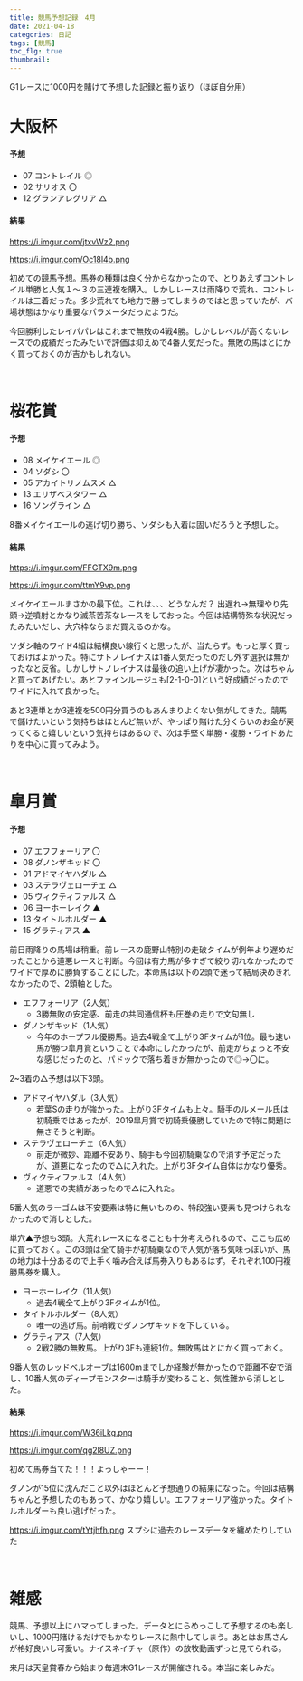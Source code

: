 ```yaml
---
title: 競馬予想記録　4月
date: 2021-04-18
categories: 日記
tags: [競馬]
toc_flg: true
thumbnail: 
---
```


G1レースに1000円を賭けて予想した記録と振り返り（ほぼ自分用）

# 大阪杯

#### 予想

- 07 コントレイル ◎
- 02 サリオス 〇
- 12 グランアレグリア △



#### 結果

https://i.imgur.com/jtxvWz2.png



https://i.imgur.com/Oc18l4b.png

初めての競馬予想。馬券の種類は良く分からなかったので、とりあえずコントレイル単勝と人気１～３の三連複を購入。しかしレースは雨降りで荒れ、コントレイルは三着だった。多少荒れても地力で勝ってしまうのではと思っていたが、バ場状態はかなり重要なパラメータだったようだ。

今回勝利したレイパパレはこれまで無敗の4戦4勝。しかしレベルが高くないレースでの成績だったみたいで評価は抑えめで4番人気だった。無敗の馬はとにかく買っておくのが吉かもしれない。

<br>

# 桜花賞

#### 予想

- 08 メイケイエール ◎
- 04 ソダシ 〇
- 05 アカイトリノムスメ △
- 13 エリザベスタワー △
- 16 ソングライン △

8番メイケイエールの逃げ切り勝ち、ソダシも入着は固いだろうと予想した。



#### 結果


https://i.imgur.com/FFGTX9m.png



https://i.imgur.com/ttmY9vp.png

メイケイエールまさかの最下位。これは、、、どうなんだ？ 出遅れ→無理やり先頭→逆噴射とかなり滅茶苦茶なレースをしておった。今回は結構特殊な状況だったみたいだし、大穴枠ならまだ買えるのかな。

ソダシ軸のワイド4組は結構良い線行くと思ったが、当たらず。もっと厚く買っておけばよかった。特にサトノレイナスは1番人気だったのだし外す選択は無かったなと反省。しかしサトノレイナスは最後の追い上げが凄かった。次はちゃんと買ってあげたい。あとファインルージュも[2-1-0-0]という好成績だったのでワイドに入れて良かった。

あと3連単とか3連複を500円分買うのもあんまりよくない気がしてきた。競馬で儲けたいという気持ちはほとんど無いが、やっぱり賭けた分くらいのお金が戻ってくると嬉しいという気持ちはあるので、次は手堅く単勝・複勝・ワイドあたりを中心に買ってみよう。


<br>

# 皐月賞

#### 予想

- 07 エフフォーリア 〇
- 08 ダノンザキッド 〇
- 01 アドマイヤハダル △
- 03 ステラヴェローチェ △
- 05 ヴィクティファルス △
- 06 ヨーホーレイク ▲
- 13 タイトルホルダー ▲
- 15 グラティアス ▲





前日雨降りの馬場は稍重。前レースの鹿野山特別の走破タイムが例年より遅めだったことから道悪レースと判断。今回は有力馬が多すぎて絞り切れなかったのでワイドで厚めに勝負することにした。本命馬は以下の2頭で迷って結局決めきれなかったので、2頭軸とした。

- エフフォーリア（2人気）
  - 3勝無敗の安定感、前走の共同通信杯も圧巻の走りで文句無し
- ダノンザキッド（1人気）
  - 今年のホープフル優勝馬。過去4戦全て上がり3Fタイムが1位。最も速い馬が勝つ皐月賞ということで本命にしたかったが、前走がちょっと不安な感じだったのと、パドックで落ち着きが無かったので◎→〇に。

2~3着の△予想は以下3頭。

- アドマイヤハダル（3人気）
  - 若葉Sの走りが強かった。上がり3Fタイムも上々。騎手のルメール氏は初騎乗ではあったが、2019皐月賞で初騎乗優勝していたので特に問題は無さそうと判断。
- ステラヴェローチェ（6人気）
  - 前走が微妙、距離不安あり、騎手も今回初騎乗なので消す予定だったが、道悪になったので△に入れた。上がり3Fタイム自体はかなり優秀。
- ヴィクティファルス（4人気）
  - 道悪での実績があったので△に入れた。

5番人気のラーゴムは不安要素は特に無いものの、特段強い要素も見つけられなかったので消しとした。

単穴▲予想も3頭。大荒れレースになることも十分考えられるので、ここも広めに買っておく。この3頭は全て騎手が初騎乗なので人気が落ち気味っぽいが、馬の地力は十分あるので上手く噛み合えば馬券入りもあるはず。それぞれ100円複勝馬券を購入。

- ヨーホーレイク（11人気）
  - 過去4戦全て上がり3Fタイムが1位。
- タイトルホルダー（8人気）
  - 唯一の逃げ馬。前哨戦でダノンザキッドを下している。
- グラティアス（7人気）
  - 2戦2勝の無敗馬。上がり3Fも連続1位。無敗馬はとにかく買っておく。

9番人気のレッドベルオーブは1600mまでしか経験が無かったので距離不安で消し、10番人気のディープモンスターは騎手が変わること、気性難から消しとした。

#### 結果


https://i.imgur.com/W36iLkg.png

https://i.imgur.com/qg2l8UZ.png

初めて馬券当てた！！！よっしゃーー！

ダノンが15位に沈んだこと以外はほとんど予想通りの結果になった。今回は結構ちゃんと予想したのもあって、かなり嬉しい。エフフォーリア強かった。タイトルホルダーも良い逃げだった。

https://i.imgur.com/tYtjhfh.png
スプシに過去のレースデータを纏めたりしていた


<br>

# 雑感
競馬、予想以上にハマってしまった。データとにらめっこして予想するのも楽しいし、1000円賭けるだけでもかなりレースに熱中してしまう。あとはお馬さんが格好良いし可愛い。ナイスネイチャ（原作）の放牧動画ずっと見てられる。

来月は天皇賞春から始まり毎週末G1レースが開催される。本当に楽しみだ。
